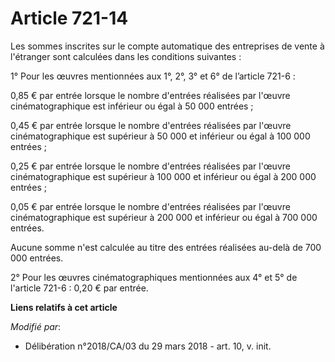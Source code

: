 # Article 721-14

Les sommes inscrites sur le compte automatique des entreprises de vente à l'étranger sont calculées dans les conditions
suivantes :

1° Pour les œuvres mentionnées aux 1°, 2°, 3° et 6° de l’article 721-6 :

0,85 € par entrée lorsque le nombre d'entrées réalisées par l'œuvre cinématographique est inférieur ou égal à 50 000
entrées ;

0,45 € par entrée lorsque le nombre d'entrées réalisées par l'œuvre cinématographique est supérieur à 50 000 et inférieur ou
égal à 100 000 entrées ;

0,25 € par entrée lorsque le nombre d'entrées réalisées par l'œuvre cinématographique est supérieur à 100 000 et inférieur ou
égal à 200 000 entrées ;

0,05 € par entrée lorsque le nombre d'entrées réalisées par l'œuvre cinématographique est supérieur à 200 000 et inférieur ou
égal à 700 000 entrées.

Aucune somme n'est calculée au titre des entrées réalisées au-delà de 700 000 entrées.

2° Pour les œuvres cinématographiques mentionnées aux 4° et 5° de l'article 721-6 : 0,20 € par entrée.

**Liens relatifs à cet article**

_Modifié par_:

  - Délibération n°2018/CA/03 du 29 mars 2018 - art. 10, v. init.

